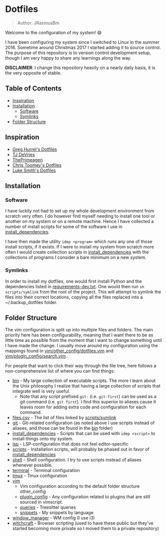 # Dotfiles

> Author: JRasmusBm

Welcome to the configuration of my system! 😄

I have been configuring my system since I switched to Linux in the summer 2016.
Sometime around Christmas 2017 I started adding it to source control. The
purpose of this repository is to version control development setup, though I am
very happy to share any learnings along the way.

**DISCLAIMER**: I change this repository heavily on a nearly daily basis, it is
the very opposite of stable.

## Table of Contents

- [Inspiration](#inspiration)
- [Installation](#installation)
  - [Software](#software)
  - [Symlinks](#symlinks)
- [Folder Structure](#folder-structure)

## Inspiration

- [Greg Hurrel's Dotfiles](https://github.com/wincent/wincent)
- [TJ DeVries](https://github.com/tjdevries)
- [ThePrimeagen](https://github.com/ThePrimeagen)
- [Chris Toomey's Dotfiles](https://github.com/christoomey/dotfiles)
- [Luke Smith's Dotfiles](https://github.com/LukeSmithxyz/voidrice)

## Installation

### Software

I have luckily not had to set up my whole development environment from scratch
very often. I do however find myself needing to install one tool or another on
my system or on a remote machine. Hence I have collected a number of install
scripts for some of the software I use in
[install_dependencies](./install_dependencies).

I have then made the utility `idep <program>` which runs any one of those
install scripts, if it exists. If I were to install my system from scratch more
often I would create collection scripts in
[install_dependencies](./install_dependencies) with the collections of programs
I consider a bare minimum on a new system.

### Symlinks

In order to install my dotfiles, one would first install Python and the
dependencies listed in [requirements-dev.txt](./scripts/requirements-dev.txt).
One would then run `sh scripts/symlink` from the root of the project.
This will attempt to symlink the files into their correct locations, copying all
the files replaced into a ~/.backup_dotfiles folder.

## Folder Structure

The vim configuration is split up into multiple files and folders. The main
priority here has been configurability, meaning that I want there to be as
little time as possible from the moment that I want to change something until
I have made the change. I usually move around my configuration
using the mappings found in
[vim/other_config/dotfiles.vim](./vim/other_config/dotfiles.vim) and
[vim/plugin_config/search.vim](vim/plugin_config/search.vim).

For people that want to click their way through the file tree, here follows
a non-comprehensive list of where you can find things:

- [bin](./bin) - My large collection of executable scripts. The more I learn about the Unix
  philosophy I realize that having a large collection of scripts that
  integrate well is very useful.
  - Note that any script prefixed `git-` (i.e. `git-first`) can be used as
    a git command (i.e. `git first`). I find this superior to aliases cause it
    leaves room for adding extra code and configuration for each command.
- [files.csv](./files.csv) - The list of files linked by [scripts/symlink](./scripts/symlink)
- [git](./git) - Git-related configuration (as noted above I use scripts instead of
  aliases, and those can be found in the [bin](./bin) folder)
- [install_dependencies](./install_dependencies) - Scripts that can be used with `idep <script>` to
  install things onto my system.
- [lsp](./lsp) - LSP-configuration that does not feel editor-specific
- [scripts](./scripts) - Installation scripts, will probably be phased out in favor of
  [install_dependencies](./vim/install_dependencies)
- [shell](./shell) - Shell configuration. I try to use scripts instead of aliases
  whenever possible.
- [terminal](./terminal) - Terminal configuration
- [tmux](./tmux) - Tmux configuration
- [vim](./vim)
  - Vim configuration according to the default folder structure other_config
  - [plugin_config](./vim/plugin_config) - Any configuration related to plugins that are still
    sourced in vimscript.
  - [queries](./vim/queries) - Treesitter queries
  - [snippets](./vim/lua/jrasmusbm/snippets/shared) - My snippets by language
- [window_manager](./window_manager) - WM config (I use i3)
- [witchcraft](./witchcraft) - Browser scripting (used to have these public but they've
  started becoming more private so I moved them to a private repository)
